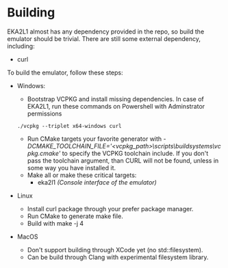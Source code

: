 # Building
EKA2L1 almost has any dependency provided in the repo, so build the emulator should be trivial. There are still some external dependency, including:
- curl

To build the emulator, follow these steps:
- Windows:
   - Bootstrap VCPKG and install missing dependencies. In case of EKA2L1, run these commands on Powershell with Adminstrator permissions
   ```
   ./vcpkg --triplet x64-windows curl 
   ```
   - Run CMake targets your favorite generator with *-DCMAKE_TOOLCHAIN_FILE='<vcpkg_path>\scripts\buildsystems\vcpkg.cmake'* to specify the VCPKG toolchain
   include. If you don't pass the toolchain argument, than CURL will not be found, unless in some way you have installed it.
   - Make all or make these critical targets:
      * eka2l1 *(Console interface of the emulator)*

- Linux
    - Install curl package through your prefer package manager.
    - Run CMake to generate make file.
    - Build with make -j 4

- MacOS
    - Don't support building through XCode yet (no std::filesystem).
    - Can be build through Clang with experimental filesystem library.